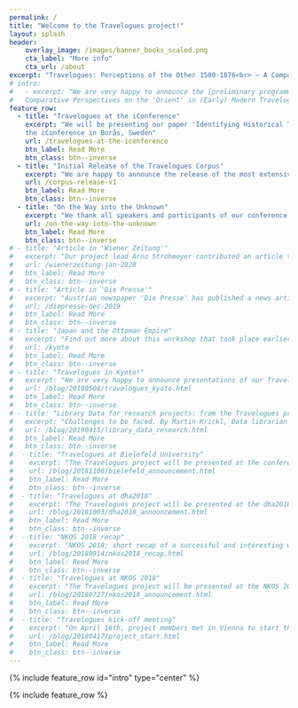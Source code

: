 ```yaml
---
permalink: /
title: "Welcome to the Travelogues project!"
layout: splash
header:
    overlay_image: /images/banner_books_scaled.png
    cta_label: "More info"
    cta_url: /about
excerpt: "Travelogues: Perceptions of the Other 1500-1876<br> – A Computerized Analysis"
# intro:
#   - excerpt: "We are very happy to announce the [preliminary programme](/intotheunknown/) for the Conference **'On the Way into the Unknown?
#   Comparative Perspectives on the 'Orient' in (Early) Modern Travelogues'** in Vienna on 28.–30.11.2019."
feature_row:
  - title: "Travelogues at the iConference"
    excerpt: "We will be presenting our paper 'Identifying Historical Travelogues in Large Text Corpora Using Machine Learning' a
    the iConference in Borås, Sweden"
    url: /travelogues-at-the-iconference
    btn_label: Read More
    btn_class: btn--inverse
  - title: "Initial Release of the Travelogues Corpus"
    excerpt: "We are happy to announce the release of the most extensive open data collection of early modern German travelogues ever created"
    url: /corpus-release-v1
    btn_label: Read More
    btn_class: btn--inverse
  - title: "On the Way into the Unknown"
    excerpt: "We thank all speakers and participants of our conference on 28.–30.11.2019 in Vienna"
    url: /on-the-way-into-the-unknown
    btn_label: Read More
    btn_class: btn--inverse 
# - title: "Article in 'Wiener Zeitung'"
#   excerpt: "Our project lead Arno Strohmeyer contributed an article to the Jan 4 print edition of the 'Wiener Zeitung', one of the largest daily newspapers in Austria."
#   url: /wienerzeitung-jan-2020
#   btn_label: Read More
#   btn_class: btn--inverse
# - title: "Article in 'Die Presse'"
#   excerpt: "Austrian newspaper 'Die Presse' has published a news article about the project in their Dec 21 print edition."
#   url: /diepresse-dec-2019
#   btn_label: Read More
#   btn_class: btn--inverse
# - title: "Japan and the Ottoman Empire"
#   excerpt: "Find out more about this workshop that took place earlier this year in Kyoto."
#   url: /kyoto
#   btn_label: Read More
#   btn_class: btn--inverse
# - title: "Travelogues in Kyoto!"
#   excerpt: "We are very happy to announce presentations of our Travelogues project at the University of Kyoto!"
#   url: /blog/20190508/travelogues_kyoto.html
#   btn_label: Read More
#   btn_class: btn--inverse
# - title: "Library Data for research projects: from the Travelogues project point of view"
#   excerpt: "Challenges to be faced. By Martin Krickl, Data librarian at the Austrian National Library."
#   url: /blog/20190415/library_data_research.html
#   btn_label: Read More
#   btn_class: btn--inverse
#  - title: "Travelogues at Bielefeld University"
#    excerpt: "The Travelogues project will be presented at the conference “Traveling, Narrating Comparing. Travel Narratives of the Americas from 18th to the 20th Century” at Bielefeld University!"
#    url: /blog/20181106/bielefeld_announcement.html
#    btn_label: Read More
#    btn_class: btn--inverse
#  - title: "Travelogues at dha2018"
#    excerpt: "The Travelogues project will be presented at the dha2018 conference on Thursday, November 29th, in Salzburg, Austria!"
#    url: /blog/20181003/dha2018_announcement.html
#    btn_label: Read More
#    btn_class: btn--inverse
#  - title: "NKOS 2018 recap"
#    excerpt: "NKOS 2018: short recap of a successful and interesting workshop."
#    url: /blog/20180914/nkos2018_recap.html
#    btn_label: Read More
#    btn_class: btn--inverse
#  - title: "Travelogues at NKOS 2018"
#    excerpt: "The Travelogues project will be presented at the NKOS 2018 workshop on 13th September, in Porto, Portugal!"
#    url: /blog/20180727/nkos2018_announcement.html
#    btn_label: Read More
#    btn_class: btn--inverse
#  - title: "Travelogues kick-off meeting"
#    excerpt: "On April 16th, project members met in Vienna to start the work on our project."
#    url: /blog/20180417/project_start.html
#    btn_label: Read More
#    btn_class: btn--inverse
---
```


{% include feature_row id="intro" type="center" %}

{% include feature_row %}

